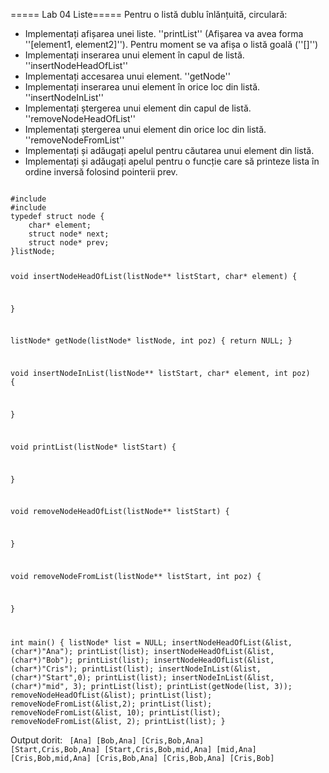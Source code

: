 ===== Lab 04 Liste=====
Pentru o listă dublu înlănțuită, circulară:
  - Implementați afișarea unei liste. ''printList'' (Afișarea va avea forma ''[element1, element2]''). Pentru moment se va afișa o listă goală (''[]'')
  - Implementați inserarea unui element în capul de listă. ''insertNodeHeadOfList''
  - Implementați accesarea unui element. ''getNode''
  - Implementați inserarea unui element în orice loc din listă. ''insertNodeInList''
  - Implementați ștergerea unui element din capul de listă. ''removeNodeHeadOfList''
  - Implementați ștergerea unui element din orice loc din listă. ''removeNodeFromList''
  - Implementați și adăugați apelul pentru căutarea unui element din listă.
  - Implementați și adăugați apelul pentru o funcție care să printeze lista în ordine inversă folosind pointerii prev.

<code c schelet.c>
#include <stdio.h>
#include <stdlib.h>
typedef struct node {
    char* element;
    struct node* next;
    struct node* prev;
}listNode;

void insertNodeHeadOfList(listNode** listStart, char* element) {

}

listNode* getNode(listNode* listNode, int poz) {
    return NULL;
}

void insertNodeInList(listNode** listStart, char* element, int poz) {

}

void printList(listNode* listStart) {

}

void removeNodeHeadOfList(listNode** listStart) {

}

void removeNodeFromList(listNode** listStart, int poz) {

}

int main()
{
    listNode* list = NULL;
    insertNodeHeadOfList(&list, (char*)"Ana");
    printList(list);
    insertNodeHeadOfList(&list, (char*)"Bob");
    printList(list);
    insertNodeHeadOfList(&list, (char*)"Cris");
    printList(list);
    insertNodeInList(&list, (char*)"Start",0);
    printList(list);
    insertNodeInList(&list, (char*)"mid", 3);
    printList(list);
    printList(getNode(list, 3));
    removeNodeHeadOfList(&list);
    printList(list);
    removeNodeFromList(&list,2);
    printList(list);
    removeNodeFromList(&list, 10);
    printList(list);
    removeNodeFromList(&list, 2);
    printList(list);
}
</code>

Output dorit:
<code>
[Ana]
[Bob,Ana]
[Cris,Bob,Ana]
[Start,Cris,Bob,Ana]
[Start,Cris,Bob,mid,Ana]
[mid,Ana]
[Cris,Bob,mid,Ana]
[Cris,Bob,Ana]
[Cris,Bob,Ana]
[Cris,Bob]
</code>
